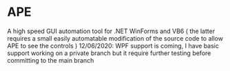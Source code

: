 # APE 
A high speed GUI automation tool for .NET WinForms and VB6 ( the latter requires a small easily automatable modification of the source code to allow APE to see the controls )
12/06/2020: WPF support is coming, I have basic support working on a private branch but it require further testing before committing to the main branch